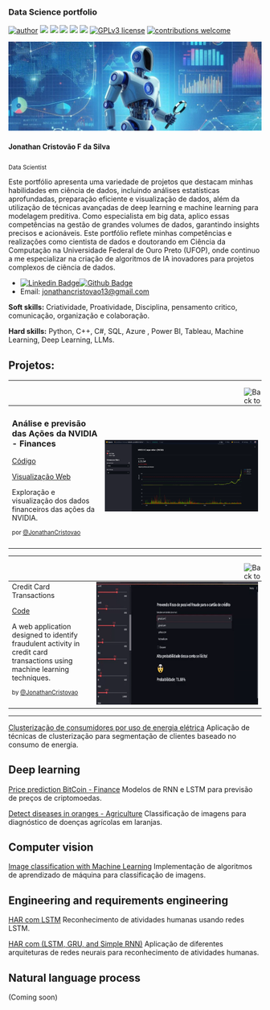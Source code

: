### Data Science portfolio

[![author](https://img.shields.io/badge/author-JonathanCristovao-red.svg)](https://www.linkedin.com/in/jonathan-cristovao/) [![](https://img.shields.io/badge/python-3.7+-blue.svg)](https://www.python.org/downloads/release/python-365/) [![](https://img.shields.io/badge/SQL-blue.svg)]() [![](https://img.shields.io/badge/SQLite-blue.svg)](https://www.sqlite.org/index.html) [![](https://img.shields.io/badge/Pandas-blue.svg)](https://pandas.pydata.org/) [![](https://img.shields.io/badge/Tensorflow-GPU-orange.svg)](https://www.tensorflow.org/install?hl=pt-br) [![GPLv3 license](https://img.shields.io/badge/License-GPLv3-blue.svg)](http://perso.crans.org/besson/LICENSE.html) [![contributions welcome](https://img.shields.io/badge/contributions-welcome-brightgreen.svg?style=flat)](https://github.com/JonathanCristovao/Portfolio)

<p align="center">
  <img src="assets/banner.png" >
</p>

#### Jonathan Cristovão F da Silva
<sub> Data Scientist </sub>

Este portfólio apresenta uma variedade de projetos que destacam minhas habilidades em ciência de dados, incluindo análises estatísticas aprofundadas, preparação eficiente e visualização de dados, além da utilização de técnicas avançadas de deep learning e machine learning para modelagem preditiva. Como especialista em big data, aplico essas competências na gestão de grandes volumes de dados, garantindo insights precisos e acionáveis. Este portfólio reflete minhas competências e realizações como cientista de dados e doutorando em Ciência da Computação na Universidade Federal de Ouro Preto (UFOP), onde continuo a me especializar na criação de algoritmos de IA inovadores para projetos complexos de ciência de dados.

* [![Linkedin Badge](https://img.shields.io/badge/-LinkedIn-blue?style=flat&logo=LinkedIn&logoColor=white)](https://www.linkedin.com/in/jonathan-cristovao)[![Github Badge](https://img.shields.io/badge/-Github-000?style=flat-square&logo=Github&logoColor=white&link=https://github.com/JonathanCristovao)](https://github.com/JonathanCristovao) 
* Email: jonathancristovao13@gmail.com   


**Soft skills:** Criatividade, Proatividade, Disciplina, pensamento critico, comunicação, organização e colaboração.

**Hard skills:** Python, C++, C#, SQL, Azure , Power BI, Tableau, Machine Learning, Deep Learning, LLMs.



## Projetos:

------------

<a href="#"><img align="right" width="35" height="35" src="https://git.io/JtehR" alt="Back to top"></a>

<table>
  <tr>
    <td width="10%">
        <h3>Análise e previsão das Ações da NVIDIA - Finances</h3>
        <p><a href="https://github.com/JonathanCristovao/financial-analytics/tree/main/Investments/stock-predict">Código</a></p>
        <p><a href="https://huggingface.co/spaces/jonathan-cristovao/real-time-stock-forecasting">Visualização Web</a></p>
        <p>Exploração e visualização dos dados financeiros das ações da NVIDIA.</p>
        <p><sup>por <a href="https://github.com/JonathanCristovao">@JonathanCristovao</a></sup></p>
    </td>
    <td width="30%">
        <a href="https://www.youtube.com/watch?v=Bzb7_LGdobs"><img src="assets/stock-predict-img.png"></a>
        </a>
    </td>
  </tr>
</table>

------------

<a href="#"><img align="right" width="35" height="35" src="https://git.io/JtehR" alt="Back to top"></a>

<table>
  <tr>
    <td width="30%">
        Credit Card Transactions</a></h3><p><a href="https://github.com/JonathanCristovao/financial-analytics/tree/main/Fraud_analysis/transaction_fraud_detection">Code</a></p><p>A web application designed to identify fraudulent activity in credit card transactions using machine learning techniques.</p><p><sup>by <a href="https://github.com/JonathanCristovao">@JonathanCristovao</a></sup></p>
    </td>
    <td width="60%">
        <a href="https://github.com/JonathanCristovao/financial-analytics/tree/main/Fraud_analysis/transaction_fraud_detection"><img #width="656" height="244" src="assets/demo_app_fraud_transaction.gif"></a>
    </td>
  </tr>
</table>

------------

[Clusterização de consumidores por uso de energia elétrica](https://github.com/JonathanCristovao/clustering-consumers) Aplicação de técnicas de clusterização para segmentação de clientes baseado no consumo de energia.



## Deep learning 

[Price prediction BitCoin - Finance](https://github.com/JonathanCristovao/Bitcoin-Historical-Data-RNN-LSTM) Modelos de RNN e LSTM para previsão de preços de criptomoedas.

[Detect diseases in oranges - Agriculture](https://github.com/JonathanCristovao/Multi-class-image-classification-mobilenet) Classificação de imagens para diagnóstico de doenças agrícolas em laranjas.


## Computer vision

[Image classification with Machine Learning](https://github.com/JonathanCristovao/Bootcamp-Unimed-BH-Ciencia-de-Dados-DiO/tree/main/machine-learning) Implementação de algoritmos de aprendizado de máquina para classificação de imagens.

## Engineering and requirements engineering

[HAR com LSTM](https://github.com/JonathanCristovao/Human-Activity-Recognition-HAR-LSTM) Reconhecimento de atividades humanas usando redes LSTM.

[HAR com (LSTM, GRU, and Simple RNN)](https://github.com/JonathanCristovao/LSTM_GRU_RNN_human-activity-recognition) Aplicação de diferentes arquiteturas de redes neurais para reconhecimento de atividades humanas.

## Natural language process
(Coming soon) 

